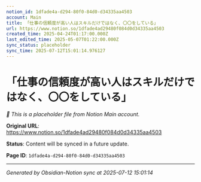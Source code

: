 ```yaml
---
notion_id: 1dfade4a-d294-80f0-84d0-d34335aa4503
account: Main
title: 「仕事の信頼度が高い人はスキルだけではなく、〇〇をしている」
url: https://www.notion.so/1dfade4ad29480f084d0d34335aa4503
created_time: 2025-04-24T01:17:00.000Z
last_edited_time: 2025-05-07T01:22:00.000Z
sync_status: placeholder
sync_time: 2025-07-12T15:01:14.976127
---
```


# 「仕事の信頼度が高い人はスキルだけではなく、〇〇をしている」

*🔄 This is a placeholder file from Notion Main account.*

**Original URL**: https://www.notion.so/1dfade4ad29480f084d0d34335aa4503

**Status**: Content will be synced in a future update.

**Page ID**: `1dfade4a-d294-80f0-84d0-d34335aa4503`

---

*Generated by Obsidian-Notion sync at 2025-07-12 15:01:14*
